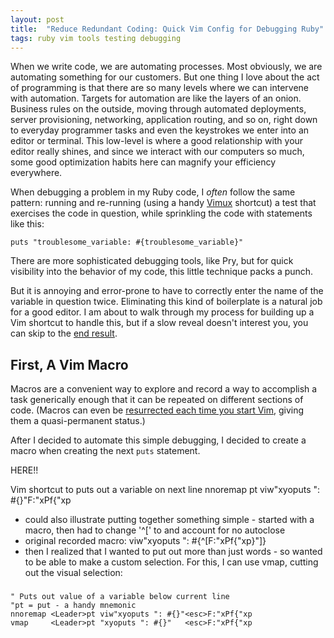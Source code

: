 ```yaml
---
layout: post
title:  "Reduce Redundant Coding: Quick Vim Config for Debugging Ruby"
tags: ruby vim tools testing debugging
---
```


When we write code, we are automating processes. Most obviously, we are
automating something for our customers. But one thing I love about the act of
programming is that there are so many levels where we can intervene with
automation. Targets for automation are like the layers of an onion. Business
rules on the outside, moving through automated deployments, server
provisioning, networking, application routing, and so on, right down to
everyday programmer tasks and even the keystrokes we enter into an editor or
terminal. This low-level is where a good relationship with your editor really shines, and since we interact with our computers so much, some good optimization habits here can magnify your efficiency everywhere.

When debugging a problem in my Ruby code, I *often* follow the same pattern:
running and re-running (using a handy
[Vimux](https://github.com/benmills/vimux) shortcut) a test that exercises the
code in question, while sprinkling the code with statements like this:

    puts "troublesome_variable: #{troublesome_variable}"

There are more sophisticated debugging tools, like Pry, but for quick
visibility into the behavior of my code, this little technique packs a punch.

But it is annoying and error-prone to have to correctly enter the name of the
variable in question twice. Eliminating this kind of boilerplate is a natural
job for a good editor. I am about to walk through my process for building up a
Vim shortcut to handle this, but if a slow reveal doesn't interest you, you can
skip to the [end result](#end-result).

First, A Vim Macro
------------------

Macros are a convenient way to explore and record a way to accomplish a
task generically enough that it can be repeated on different sections of code.
(Macros can even be [resurrected each time you start
Vim](http://vim.wikia.com/wiki/Macros#Saving_a_macro), giving them a
quasi-permanent status.)

After I decided to automate this simple debugging, I decided to create a macro when creating the next `puts` statement.

HERE!!

Vim shortcut to puts out a variable on next line nnoremap <Leader>pt
viw"xyoputs ": #{}"<esc>F:"xPf{"xp 
- could also illustrate putting together something simple - started with a
  macro, then had to change '^[' to <esc> and account for no autoclose
- original recorded macro: viw"xyoputs ": #{^[F:"xPf{"xp}"]}
- then I realized that I wanted to put out more than just words - so wanted to
  be able to make a custom selection. For this, I can use vmap, cutting out the
visual selection:

### <a name='end-result'></a>
    " Puts out value of a variable below current line
    "pt = put - a handy mnemonic
    nnoremap <Leader>pt viw"xyoputs ": #{}"<esc>F:"xPf{"xp
    vmap     <Leader>pt "xyoputs ": #{}"   <esc>F:"xPf{"xp

